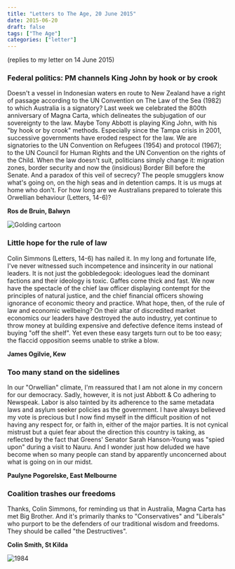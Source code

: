 ```yaml
---
title: "Letters to The Age, 20 June 2015"
date: 2015-06-20
draft: false
tags: ["The Age"]
categories: ["letter"]
---
```


(replies to my letter on 14 June 2015)


### Federal politics: PM channels King John by hook or by crook


Doesn't a vessel in Indonesian waters en route to New Zealand have a right of
passage according to the UN Convention on The Law of the Sea (1982) to which
Australia is a signatory? Last week we celebrated the 800th anniversary of
Magna Carta, which delineates the subjugation of our sovereignty to the law.
Maybe Tony Abbott is playing King John, with his "by hook or by crook" methods.
Especially since the Tampa crisis in 2001, successive governments have eroded
respect for the law. We are signatories to the UN Convention on Refugees (1954)
and protocol (1967); to the UN Council for Human Rights and the UN Convention
on the rights of the Child. When the law doesn't suit, politicians simply
change it: migration zones, border security and now the (insidious) Border Bill
before the Senate. And a paradox of this veil of secrecy? The people smugglers
know what's going on, on the high seas and in detention camps. It is us mugs at
home who don't. For how long are we Australians prepared to tolerate this
Orwellian behaviour (Letters, 14-6)?

**Ros de Bruin, Balwyn**

![Golding cartoon](/20150620-theage-golding-judge.jpg)

### Little hope for the rule of law

Colin Simmons (Letters, 14-6) has nailed it. In my long and fortunate life,
I've never witnessed such incompetence and insincerity in our national leaders.
It is not just the gobbledegook: ideologues lead the dominant factions and
their ideology is toxic. Gaffes come thick and fast. We now have the spectacle
of the chief law officer displaying contempt for the principles of natural
justice, and the chief financial officers showing ignorance of economic theory
and practice. What hope, then, of the rule of law and economic wellbeing? On
their altar of discredited market economics our leaders have destroyed the auto
industry, yet continue to throw money at building expensive and defective
defence items instead of buying "off the shelf". Yet even these easy targets
turn out to be too easy; the flaccid opposition seems unable to strike a blow.

**James Ogilvie, Kew**

### Too many stand on the sidelines

In our "Orwellian" climate, I'm reassured that I am not alone in my concern for
our democracy. Sadly, however, it is not just Abbott & Co adhering to Newspeak.
Labor is also tainted by its adherence to the same metadata laws and asylum
seeker policies as the government. I have always believed my vote is precious
but I now find myself in the difficult position of not having any respect for,
or faith in, either of the major parties. It is not cynical mistrust but a
quiet fear about the direction this country is taking, as reflected by the fact
that Greens' Senator Sarah Hanson-Young was "spied upon" during a visit to
Nauru. And I wonder just how deluded we have become when so many people can
stand by apparently unconcerned about what is going on in our midst.

**Paulyne Pogorelske, East Melbourne**

### Coalition trashes our freedoms

Thanks, Colin Simmons, for reminding us that in Australia, Magna Carta has met
Big Brother. And it's primarily thanks to "Conservatives" and "Liberals" who
purport to be the defenders of our traditional wisdom and freedoms. They should
be called "the Destructives".

**Colin Smith, St Kilda** 


![1984](/20150620-theage-1984.jpg)


